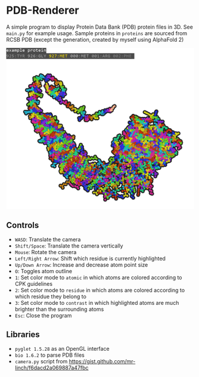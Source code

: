 # PDB-Renderer
A simple program to display Protein Data Bank (PDB) protein files in 3D. See `main.py` for example usage. Sample proteins in `proteins` are sourced from RCSB PDB (except the generation, created by myself
using AlphaFold 2)

![Protein rendered using this program](picture_demonstration.png)

## Controls
- `WASD`: Translate the camera
- `Shift/Space`: Translate the camera vertically
- `Mouse`: Rotate the camera
- `Left/Right Arrow`: Shift which residue is currently highlighted
- `Up/Down Arrow`: Increase and decrease atom point size
- `O`: Toggles atom outline
- `1`: Set color mode to `atomic` in which atoms are colored according to CPK guidelines
- `2`: Set color mode to `residue` in which atoms are colored according to which residue they belong to
- `3`: Set color mode to `contrast` in which highlighted atoms are much brighter than the surrounding atoms
- `Esc`: Close the program

## Libraries
- `pyglet 1.5.28` as an OpenGL interface
- `bio 1.6.2` to parse PDB files
- `camera.py` script from https://gist.github.com/mr-linch/f6dacd2a069887a47fbc